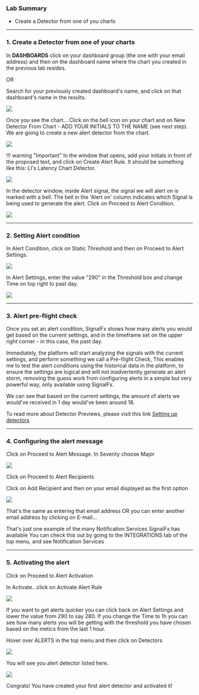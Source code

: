 ### Lab Summary
* Create a Detector from one of you charts

---

### 1. Create a Detector from one of your charts
In **DASHBOARDS** click on your dashboard group (the one with your email address) and then on the dashboard name where the chart you created in the previous lab resides.

OR 

Search for your previously created dashboard's name, and click on that dashboard's name in the results.

![](../images/M1-l2-1.png)
 
Once you see the chart...
Click on the bell icon  on your chart and on New Detector From Chart - ADD YOUR INITIALS TO THE NAME (see next step).
We are going to create a new alert detector from the chart.

![](../images/M1-l2-2.png) 

!!! warning "Important"
    In the window that opens, add your initials in front of the proposed text, and click on Create Alert Rule.
    It should be something like this: LI's Latency Chart Detector.

![](../images/M1-l2-3.png)  

In the detector window, inside Alert signal, the signal we will alert on is marked with a bell.
The bell in the 'Alert on' column indicates which Signal is being used to generate the alert. Click on Proceed to Alert Condition.

![](../images/M1-l2-4.png)  

---

### 2. Setting Alert condition
In Alert Condition, click on Static Threshold and then on Proceed to Alert Settings.

![](../images/M1-l2-5.png)  

In Alert Settings, enter the value "290" in the Threshold box and change Time on top right to past day.

![](../images/M1-l2-6.png)   

---

### 3. Alert pre-flight check
Once you set an alert condition, SignalFx shows how many alerts you would get based on the current settings, and in the timeframe set on the upper right corner - in this case, the past day.

Immediately, the platform will start analyzing the signals with the current settings, and perform something we call a Pre-flight Check, This enables me to test the alert conditions using the historical data in the platform, to ensure the settings are logical and will not inadvertently generate an alert storm, removing the guess work from configuring alerts in a simple but very powerful way, only available using SignalFx.

We can see that based on the current settings, the amount of alerts we would’ve received in 1 day would've been around 18.

To read more about Detector Previews, please visit this link 
[Setting up detectors](https://docs.signalfx.com/en/latest/detect-alert/set-up-detectors.html#previewing-the-results-of-a-detector)

---

### 4. Configuring the alert message
Click on Proceed to Alert Message. In Severity choose Major

![](../images/M1-l2-7.png)  

Click on Proceed to Alert Recipients

Click on Add Recipient and then on your email displayed as the first option

![](../images/M1-l2-8.png)   

That's the same as entering that email address
OR you can enter another email address by clicking on E-mail...

That's just one example of the many Notification Services SignalFx has available
You can check this out by going to the INTEGRATIONS tab of the top menu, and see Notification Services 

---

### 5. Activating the alert
Click on Proceed to Alert Activation

In Activate...click on Activate Alert Rule

![](../images/M1-l2-9.png)  
 
If you want to get alerts quicker you can click back on Alert Settings and lower the value from 290 to say 280.
If you change the Time to 1h you can see how many alerts you will be getting with the threshold you have chosen based on the metics from the last 1 hour.

Hover over ALERTS in the top menu and then click on Detectors

![](../images/M1-l2-10.png) 

You will see you alert detector listed here.

![](../images/M1-l2-11.png) 

Congrats! You have created your first alert detector and activated it!
